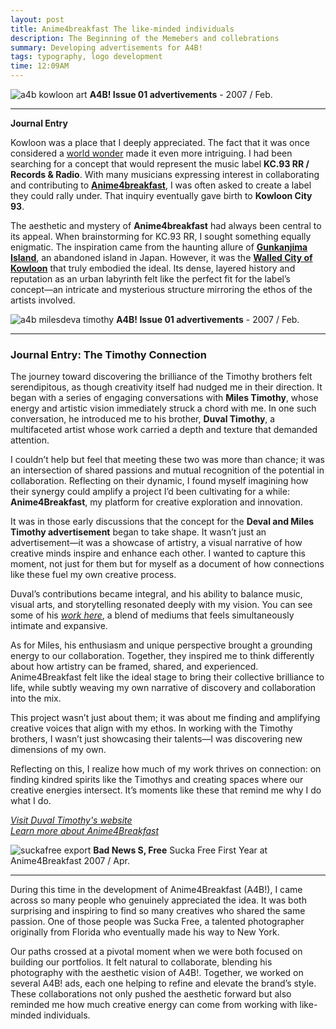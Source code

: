 ```yaml
---
layout: post
title: Anime4breakfast The like-minded individuals
description: The Beginning of the Memebers and collebrations
summary: Developing advertisements for A4B!
tags: typography, logo development
time: 12:09AM
---
```


![a4b kowloon art](/JLC-Folio/assets/img/a4b-kowloon-art.png)
**A4B! Issue 01 advertivements** - 2007 / Feb.

---

**Journal Entry**  

Kowloon was a place that I deeply appreciated. The fact that it was once considered a [world wonder](https://en.wikipedia.org/wiki/Seven_Wonders_of_the_World) made it even more intriguing. I had been searching for a concept that would represent the music label **KC.93 RR / Records & Radio**. With many musicians expressing interest in collaborating and contributing to **[Anime4breakfast](https://en.wikipedia.org/wiki/Anime)**, I was often asked to create a label they could rally under. That inquiry eventually gave birth to **Kowloon City 93**.  

The aesthetic and mystery of **Anime4breakfast** had always been central to its appeal. When brainstorming for KC.93 RR, I sought something equally enigmatic. The inspiration came from the haunting allure of **[Gunkanjima Island](https://en.wikipedia.org/wiki/Hashima_Island)**, an abandoned island in Japan. However, it was the **[Walled City of Kowloon](https://en.wikipedia.org/wiki/Kowloon_Walled_City)** that truly embodied the ideal. Its dense, layered history and reputation as an urban labyrinth felt like the perfect fit for the label’s concept—an intricate and mysterious structure mirroring the ethos of the artists involved.

![a4b milesdeva timothy](/JLC-Folio/assets/img/a4b_miles-deval-timothy.png)
**A4B! Issue 01 advertivements** - 2007 / Feb.

---

### Journal Entry: The Timothy Connection  

The journey toward discovering the brilliance of the Timothy brothers felt serendipitous, as though creativity itself had nudged me in their direction. It began with a series of engaging conversations with **Miles Timothy**, whose energy and artistic vision immediately struck a chord with me. In one such conversation, he introduced me to his brother, **Duval Timothy**, a multifaceted artist whose work carried a depth and texture that demanded attention.  

I couldn’t help but feel that meeting these two was more than chance; it was an intersection of shared passions and mutual recognition of the potential in collaboration. Reflecting on their dynamic, I found myself imagining how their synergy could amplify a project I’d been cultivating for a while: **Anime4Breakfast**, my platform for creative exploration and innovation.  

It was in those early discussions that the concept for the **Deval and Miles Timothy advertisement** began to take shape. It wasn’t just an advertisement—it was a showcase of artistry, a visual narrative of how creative minds inspire and enhance each other. I wanted to capture this moment, not just for them but for myself as a document of how connections like these fuel my own creative process.  

Duval’s contributions became integral, and his ability to balance music, visual arts, and storytelling resonated deeply with my vision. You can see some of his *[work here](https://duvaltimothy.com/)*, a blend of mediums that feels simultaneously intimate and expansive.  

As for Miles, his enthusiasm and unique perspective brought a grounding energy to our collaboration. Together, they inspired me to think differently about how artistry can be framed, shared, and experienced. Anime4Breakfast felt like the ideal stage to bring their collective brilliance to life, while subtly weaving my own narrative of discovery and collaboration into the mix.  

This project wasn’t just about them; it was about me finding and amplifying creative voices that align with my ethos. In working with the Timothy brothers, I wasn’t just showcasing their talents—I was discovering new dimensions of my own.  

Reflecting on this, I realize how much of my work thrives on connection: on finding kindred spirits like the Timothys and creating spaces where our creative energies intersect. It’s moments like these that remind me why I do what I do.  

*[Visit Duval Timothy's website](https://duvaltimothy.com/)*  
*[Learn more about Anime4Breakfast](#)*  


![suckafree export](/JLC-Folio/assets/img/pixelcut-export2.png)
**Bad News S, Free** Sucka Free First Year at Anime4Breakfast 2007 / Apr.

--- 

During this time in the development of Anime4Breakfast (A4B!), I came across so many people who genuinely appreciated the idea. It was both surprising and inspiring to find so many creatives who shared the same passion. One of those people was Sucka Free, a talented photographer originally from Florida who eventually made his way to New York.  

Our paths crossed at a pivotal moment when we were both focused on building our portfolios. It felt natural to collaborate, blending his photography with the aesthetic vision of A4B!. Together, we worked on several A4B! ads, each one helping to refine and elevate the brand’s style. These collaborations not only pushed the aesthetic forward but also reminded me how much creative energy can come from working with like-minded individuals.  